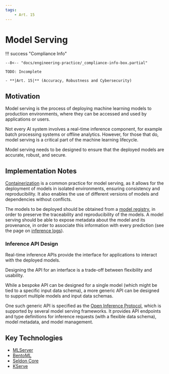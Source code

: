 ```yaml
---
tags:
    - Art. 15
---
```


# Model Serving

!!! success "Compliance Info"

    --8<-- "docs/engineering-practice/_compliance-info-box.partial"

    TODO: Incomplete

    - **|Art. 15|** (Accuracy, Robustness and Cybersecurity)

## Motivation

Model serving is the process of deploying machine learning models to production environments, where they can be accessed and used by applications or users.

Not every AI system involves a real-time inference component, for example batch processing systems or offline analytics.
However, for those that do, model serving is a critical part of the machine learning lifecycle.

Model serving needs to be designed to ensure that the deployed models are accurate, robust, and secure.

## Implementation Notes

[Containerization](containerization.md) is a common practice for model serving, as it allows for the deployment of models in isolated environments, ensuring consistency and reproducibility.
It also enables the use of different versions of models and dependencies without conflicts.

The models to be deployed should be obtained from a [model registry](model-registry.md), in order to preserve the traceability and reproducibility of the models.
A model serving should be able to expose metadata about the model and its provenance, in order to associate this information with every prediction (see the page on [inference logs](inference-log.md)).

### Inference API Design

Real-time inference APIs provide the interface for applications to interact with the deployed models.

Designing the API for an interface is a trade-off between flexibility and usability.

While a bespoke API can be designed for a single model (which might be tied to a specific input data schema), a more generic API can be designed to support multiple models and input data schemas.

One such generic API is specified as the [Open Inference Protocol](https://github.com/kserve/open-inference-protocol), which is supported by several model serving frameworks.
It provides API endpoints and type definitions for inference requests (with a flexible data schema), model metadata, and model management.

## Key Technologies

-   [MLServer](https://mlserver.readthedocs.io/)
-   [BentoML](https://docs.bentoml.org/en/latest/)
-   [Seldon Core](https://docs.seldon.io/projects/seldon-core/en/latest/)
-   [KServe](https://kserve.github.io/website/)
